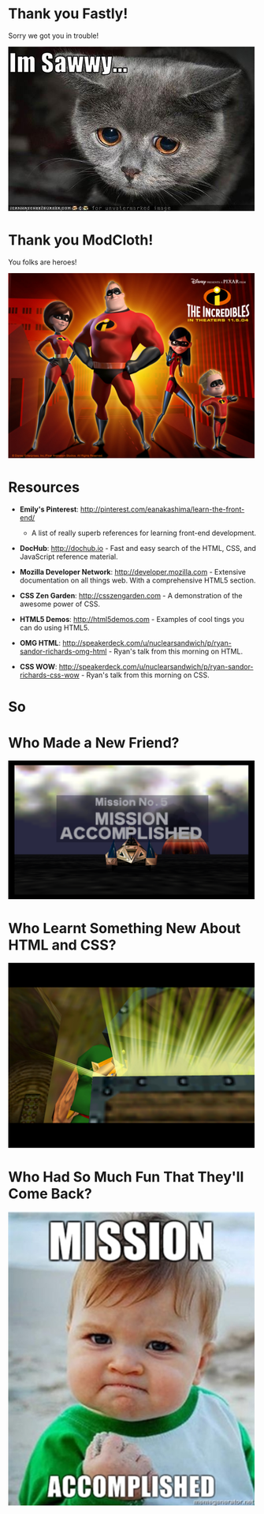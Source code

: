 # Thank you Fastly! #

Sorry we got you in trouble!

<img class="slide" width="500" src="sawwy.jpg">

# Thank you ModCloth! #

You folks are heroes!

<img class="slide" width="500" src="incredibles.jpg">

# Resources #

- **Emily's Pinterest**: <http://pinterest.com/eanakashima/learn-the-front-end/>
  - A list of really superb references for learning front-end development.

- **DocHub**: <http://dochub.io> - Fast and easy search of the HTML, CSS, and
  JavaScript reference material.

- **Mozilla Developer Network**: <http://developer.mozilla.com> - Extensive
  documentation on all things web. With a comprehensive HTML5 section.

- **CSS Zen Garden**: <http://csszengarden.com> - A demonstration of the awesome
  power of CSS.

- **HTML5 Demos**: <http://html5demos.com> - Examples of cool tings you can do
  using HTML5.

- **OMG HTML**:
  <http://speakerdeck.com/u/nuclearsandwich/p/ryan-sandor-richards-omg-html> -
  Ryan's talk from this morning on HTML.

- **CSS WOW**:
  <http://speakerdeck.com/u/nuclearsandwich/p/ryan-sandor-richards-css-wow> -
  Ryan's talk from this morning on CSS.


# So #

# Who Made a New Friend? #

<img class="slide" width="500" src="mission_accomplished.png">

# Who Learnt Something New About HTML and CSS? #

<img class="slide" width="500" src="zelda.jpg">

# Who Had So Much Fun That They'll Come Back? #

<img class="slide" width="500" src="successkid.jpg">

